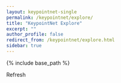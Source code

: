```yaml
---
layout: keypointnet-single
permalink: /keypointnet/explore/
title: "KeypointNet Explore"
excerpt: ""
author_profile: false
redirect_from: /keypointnet/explore.html
sidebar: true
---
```


{% include base_path %}

<style>
  canvas { width: inherit; position: relative; top: 0;}
</style>

<p> Refresh <a href="#" id="refresh" onclick="reload(); return false;"><i class="fa fa-refresh"></i></a> </p>
<div id='canvas-holder' style="position: relative; width: inherit;">
</div>

<script>
    var color_map = {
        0: [0.95, 0.05, 0.05],
        1: [0.05, 0.95, 0.05],
        2: [0.35, 0.05, 0.95],
        3: [0.35, 0.65, 0.05],
        4: [0.95, 0.65, 0.05],
        5: [0.35, 0.05, 0.05],
        6: [0.35, 0.65, 0.95],
        7: [0.35, 0.05, 0.65],
        8: [0.05, 0.05, 0.65],
        9: [0.65, 0.05, 0.35],
        10: [0.05, 0.35, 0.35],
        11: [0.65, 0.65, 0.35],
        12: [0.35, 0.95, 0.05],
        13: [0.05, 0.35, 0.65],
        14: [0.95, 0.95, 0.35],
        15: [0.65, 0.65, 0.65],
        16: [0.95, 0.95, 0.05],
        17: [0.65, 0.35, 0.05],
        18: [0.95, 0.95, 0.65],
        19: [0.95, 0.65, 0.95],
        20: [0.95, 0.35, 0.65],
        21: [0.95, 0.05, 0.05],
        22: [0.05, 0.95, 0.05],
        23: [0.35, 0.05, 0.95],
        24: [0.35, 0.65, 0.05],
    };

    var id2name = {
        "02691156": "airplane",
        "02808440": "bathtub",
        "02818832": "bed",
        "02828884": "bench",
        "02876657": "bottle",
        "02924116": "bus",
        "02954340": "cap",
        "02958343": "car",
        "03001627": "chair",
        "03207941": "dishwasher",
        "03211117": "display",
        "03261776": "earphone",
        "03325088": "faucet",
        "03467517": "guitar",
        "03513137": "helmet",
        "03624134": "knife",
        "03636649": "lamp",
        "03642806": "laptop",
        "03790512": "motorcycle",
        "03797390": "mug",
        "03948459": "pistol",
        "04099429": "rocket",
        "04225987": "skateboard",
        "04379243": "table",
        "04530566": "vessel"
    };

    let canvasHolder = document.getElementById('canvas-holder');
    var width = canvasHolder.clientWidth;
    var height = width;
    canvasHolder.clientHeight = height;
    renderer = new THREE.WebGLRenderer();
    renderer.setSize( width, height );
    renderer.setClearColor(0xffffff);
    canvasHolder.appendChild( renderer.domElement );

    var camera = new THREE.PerspectiveCamera( 45, window.innerWidth / window.innerHeight, 0.1, 10000 );
    camera.applyMatrix( new THREE.Matrix4().makeTranslation( 0,0, 1.25 ) );
    camera.applyMatrix( new THREE.Matrix4().makeRotationX( -0.5 ) );

    var class_name = 'airplane';
    var labels;

    var scenes = [], objs = [];
    let pointlight_intensity = 0.3, ambientlight_intensity = 0.6;
    for (let j = 0; j < 9; j++) {
        scenes.push(new THREE.Scene());
        
        let pointLight = new THREE.PointLight( 0xffffff, pointlight_intensity);
        pointLight.name = 'pl';
        scenes[j].add( pointLight );

        let ambientLight = new THREE.AmbientLight( 0xcccccc, ambientlight_intensity);
        scenes[j].add( ambientLight );
        scenes[j].add( camera );
        objs.push( null );
    }

    var control = new TrackballControls( camera, renderer.domElement );
    control.rotateSpeed = 3.0;
    control.zoomSpeed = 1.2;
    control.panSpeed = 0.8;
    control.noZoom = false;
    control.noPan = true;
    control.staticMoving = true;
    control.dynamicDampingFactor = 0.3;
    control.keys = [ 65, 83, 68 ];
    control.addEventListener( 'change', render );

    function animate() {
        requestAnimationFrame( animate );
        control.update();
        render();
    }

    animate();
    reload();

    function create_balls() {
        let ballGeometry = new THREE.SphereGeometry(0.03, 32, 32);
        let results = [];
        for (let i = 0; i < 9; i++) {
            let tmp = [];
            for (let k = 0; k < 25; k++) {
                let material = new THREE.MeshBasicMaterial({ color: 'rgb(' + Math.floor(color_map[k][0] * 255) + ',' + Math.floor(color_map[k][1] * 255) + ',' + Math.floor(color_map[k][2] * 255) + ')'});
                let ball = new THREE.Mesh(ballGeometry, material);
                ball.position.copy(new THREE.Vector3(0, 0, 0));
                tmp.push(ball);
            }
            results.push(tmp);
        }
        return results;
    };

    var balls = create_balls();

    function reload() {
        fetch("/assets/jsons/" + class_name + ".json")
            .then(response => response.json())
            .then(json => {
                labels = json;
                for (let i = 0; i < 9; i++) {
                    scenes[i].remove(objs[i]);
                    for (let j = 0; j < 25; j++) {
                        scenes[i].remove(balls[i][j]);
                    }
                    let idx = Math.floor(Math.random() * labels.length);
                    let label = labels[idx];
                    let mtlloader = new THREE.MTLLoader();
                    mtlloader.setResourcePath('http://202.121.182.216:21386/shapenet/' + label.class_id + '/' + label.model_id + '/images/');
                    mtlloader.load( 'http://202.121.182.216:21386/mtl?name=' + label.class_id + '-' + label.model_id, function (materials) {
                        materials.preload();
                        new THREE.OBJLoader().setMaterials( materials ).load( 'http://202.121.182.216:21386/obj?name=' + label.class_id + '-' + label.model_id, function ( object ) {
                            objs[i] = object;
                            scenes[i].add( object );
                            for (let j = 0; j < label.keypoints.length; j++) {
                                let kp = label.keypoints[j];
                                let kp_idx = kp.semantic_id;
                                balls[i][kp_idx].position.set(kp.xyz[0], kp.xyz[1], kp.xyz[2]);
                                scenes[i].add(balls[i][kp_idx]);
                            }
                        }, function (xhr) {
                            if (id2name[label.class_id] !== class_name) {
                                // console.log(xhr);
                                xhr.currentTarget.abort();
                            }
                        });
                    }, function (xhr) {
                        if (id2name[label.class_id] !== class_name) {
                            // console.log(xhr);
                            xhr.currentTarget.abort();
                        }
                    });
                }
            });
    };

    function render() {
        let sub_width = width / 3 + 1;
        let sub_height = height / 3 + 1;
        for (let j = 0; j < 9; j++) {
            let pl = scenes[j].getObjectByName('pl');
            pl.position.set(camera.position.x, camera.position.y, camera.position.z);
            pl.y = camera.position.y;
            pl.z = camera.position.z;
            let x = j % 3;
            let y = Math.floor(j / 3);
            let left = width / 3 * x;
            let bottom = height / 3 * y;

            renderer.setScissor( left, bottom, sub_width, sub_height );
            renderer.setScissorTest( true );
            renderer.setViewport( left, bottom, sub_width, sub_height);

            renderer.render( scenes[j], camera );
        }
    }
</script>